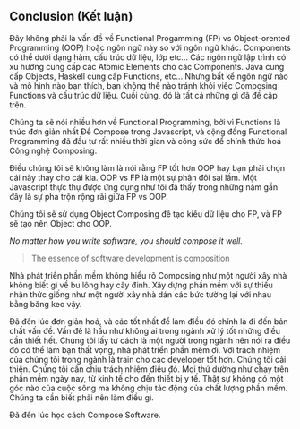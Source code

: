 ## Conclusion (Kết luận)

Đây không phải là vấn đề về Functional Progamming (FP) vs Object-orented Programming (OOP) hoặc ngôn ngữ này so với ngôn ngữ khác. Components có thể dưới dạng hàm, cấu trúc dữ liệu, lớp etc... Các ngôn ngữ lập trình có xu hướng cung cấp các Atomic Elements cho các Components. Java cung cấp Objects, Haskell cung cấp Functions, etc... Nhưng bất kể ngôn ngữ nào và mô hình nào bạn thích, bạn không thể nào tránh khỏi việc Composing Functions và cấu trúc dữ liệu. Cuối cùng, đó là tất cả những gì đã đề cập trên.

Chúng ta sẽ nói nhiều hơn về Functional Programming, bởi vì Functions là thức đơn giản nhất Để Compose trong Javascript, và cộng đồng Functional Programming đã đầu tư rất nhiều thời gian và công sức để chính thức hoá Công nghệ Composing.

Điều chúng tôi sẽ không làm là nói rằng FP tốt hơn OOP hay bạn phải chọn cái này thay cho cái kia. OOP vs FP là một sự phân đôi sai lầm. Một Javascript thực thụ được ứng dụng như tôi đã thấy trong những năm gần đây là sự pha trộn rộng rãi giữa FP vs OOP.

Chúng tôi sẽ sử dụng Object Composing để tạo kiểu dữ liệu cho FP, và FP sẽ tạo nên Object cho OOP.

_No matter how you write software, you should compose it well._

> The essence of software development is composition

Nhà phát triển phần mềm không hiểu rõ Composing như một người xây nhà không biết gì về bu lông hay cây đinh. Xây dựng phần mềm với sự thiếu nhận thức giống như một người xây nhà dán các bức tường lại với nhau bằng băng keo vậy.

Đã đến lúc đơn giản hoá, và các tốt nhất để làm điều đó chính là đi đến bản chất vấn đề. Vấn đề là hầu như không ai trong ngành xử lý tốt những điều cần thiết hết. Chúng tôi lấy tư cách là một người trong ngành nên nói ra điều đó có thể làm bạn thất vọng, nhà phát triển phần mềm ơi. Với trách nhiệm của chúng tôi trong ngành là train cho các developer tốt hơn. Chúng tôi cải thiện. Chúng tôi cần chịu trách nhiệm điều đó. Mọi thứ dường như chạy trên phần mềm ngày nay, từ kinh tế cho đến thiết bị y tế. Thật sự không có một góc nào của cuộc sông mà không chịu tác động của chất lượng phần mềm. Chúng ta cần biết phải nên làm điều gì.

Đã đến lúc học cách Compose Software.
